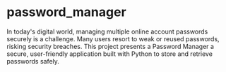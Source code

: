 # password_manager
In today's digital world, managing multiple online account passwords securely is a challenge. Many users resort to weak or reused passwords, risking security breaches. This project presents a Password Manager a secure, user-friendly application built with Python to store and retrieve passwords safely.

